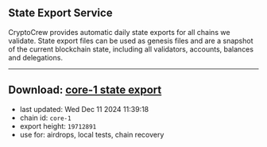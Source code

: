 ## State Export Service
CryptoCrew provides automatic daily state exports for all chains we validate. State export files can be used as genesis files and are a snapshot of the current blockchain state, including all validators, accounts, balances and delegations.

---
**Download: [core-1 state export](https://dl-eu2.ccvalidators.com/SERVICE/persistence/core-1_export_19712891.json)**
---

- last updated: Wed Dec 11 2024 11:39:18
- chain id: `core-1`
- export height: `19712891`
- use for: airdrops, local tests, chain recovery
